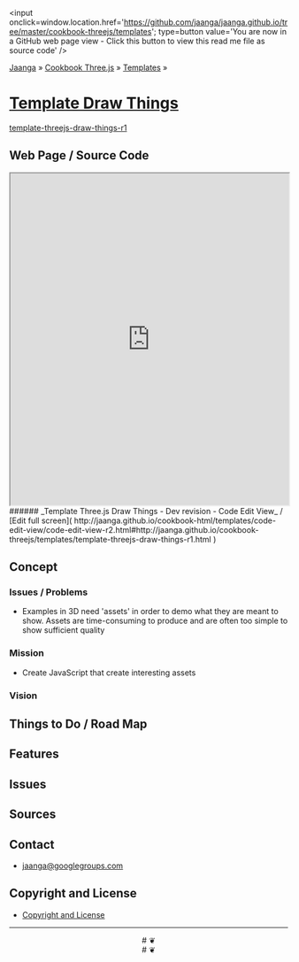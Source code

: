 <span style=display:none; >[You are now in a GitHub source code view - click this link to view this read me file as a web page]( http://jaanga.github.io/cookbook-threejs/templates/draw-things/index.html  "View file as a web page." ) </span>
<input onclick=window.location.href='https://github.com/jaanga/jaanga.github.io/tree/master/cookbook-threejs/templates'; type=button  value='You are now in a GitHub web page view - Click this button to view this read me file as source code' />

[Jaanga]( http://jaanga.github.io// ) » [Cookbook Three.js]( http://jaanga.github.io/cookbook-threejs/ ) » 
[Templates]( https://github.com/jaanga/jaanga.github.io/tree/master/cookbook-threejs/templates ) »

[Template Draw Things]( ./index.html#readme-template.md )
===

[template-threejs-draw-things-r1]( template-threejs-draw-things-r1.html )

## Web Page / Source Code

<iframe class=ifr src=http://jaanga.github.io/cookbook-html/templates/code-edit-view/code-edit-view-r2.html#http://jaanga.github.io/cookbook-threejs/templates/draw-things/template-threejs-draw-things-r1.html width=100% height=600px ></iframe>  
###### _Template Three.js Draw Things - Dev revision - Code Edit View_ /  [Edit full screen]( http://jaanga.github.io/cookbook-html/templates/code-edit-view/code-edit-view-r2.html#http://jaanga.github.io/cookbook-threejs/templates/template-threejs-draw-things-r1.html )


## Concept

### Issues / Problems
<!--

The general format is an adaptation of the ideas developed in Alexander's _et al_ [A Patttern Language]( https://books.google.com/books?id=hwAHmktpk5IC&pg=PR10#v=onepage&q&f=false ) - as sammarized on page 10.

Each pattern describes a problem which occurs over and over again in our environment, and then describes the core of the solution to that problem, in such a way that you can use this solution a million times over, without ever doing it the same way twice.

patterns are descriptions of common problems and proposal for the solutions that can be used repeatedly every time the problem is encountered and producing an different outcome.

-->

* Examples in 3D need 'assets' in order to demo what they are meant to show. Assets are time-consuming to produce and are often too simple to show sufficient quality 


### Mission
<!-- a statement of a rationale, applicable now as well as in the future -->

* Create JavaScript that create interesting assets

### Vision
<!--  a descriptive picture of a desired future state -->


## Things to Do / Road Map


## Features


## Issues

 
## Sources


## Contact

* jaanga@googlegroups.com

## Copyright and License

* [Copyright and License]( http://jaanga.github.io/#http://jaanga.github.io/jaanga-copyright-and-mit-license.md ) 

***

<center title="dingbat" >
# <a href=javascript:window.scrollTo(0,0); style=text-decoration:none; >❦</a>
</center>

<center title="dingbat" >
# <span onclick=window.scrollTo(0,0); style=cursor:pointer; >❦</span>
</center>


